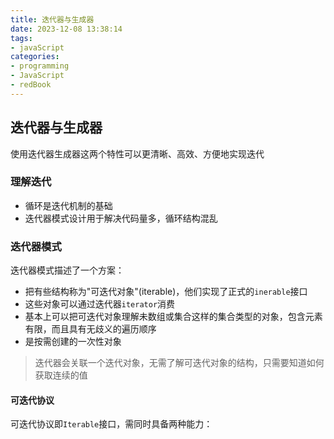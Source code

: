 ```yaml
---
title: 迭代器与生成器
date: 2023-12-08 13:38:14
tags:
- javaScript
categories:
- programming
- JavaScript
- redBook
---
```


## 迭代器与生成器

 使用迭代器生成器这两个特性可以更清晰、高效、方便地实现迭代

### 理解迭代

- 循环是迭代机制的基础
- 迭代器模式设计用于解决代码量多，循环结构混乱

### 迭代器模式

迭代器模式描述了一个方案：

- 把有些结构称为"可迭代对象"(iterable)，他们实现了正式的`inerable`接口
- 这些对象可以通过迭代器`iterator`消费
- 基本上可以把可迭代对象理解未数组或集合这样的集合类型的对象，包含元素有限，而且具有无歧义的遍历顺序
- 是按需创建的一次性对象

> 迭代器会关联一个迭代对象，无需了解可迭代对象的结构，只需要知道如何获取连续的值

#### 可迭代协议

可迭代协议即`Iterable`接口，需同时具备两种能力：

